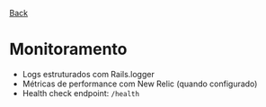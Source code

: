 [Back](../README.md)

# Monitoramento

- Logs estruturados com Rails.logger
- Métricas de performance com New Relic (quando configurado)
- Health check endpoint: `/health`
